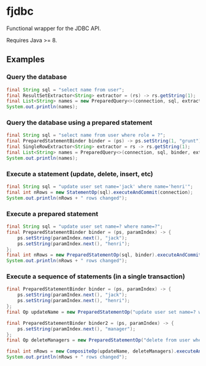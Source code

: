 # fjdbc
Functional wrapper for the JDBC API.

Requires Java >= 8.

## Examples
### Query the database
```java
final String sql = "select name from user";
final ResultSetExtractor<String> extractor = (rs) -> rs.getString(1);
final List<String> names = new PreparedQuery<>(connection, sql, extractor).toList();
System.out.println(names);
```

### Query the database using a prepared statement
```java
final String sql = "select name from user where role = ?";
final PreparedStatementBinder binder = (ps) -> ps.setString(1, "grunt");
final SingleRowExtractor<String> extractor = rs -> rs.getString(1);
final List<String> names = PreparedQuery<>(connection, sql, binder, extractor).toList();
System.out.println(names);
```

### Execute a statement (update, delete, insert, etc)
```java
final String sql = "update user set name='jack' where name='henri'";
final int nRows = new StatementOp(sql).executeAndCommit(connection);
System.out.println(nRows + " rows changed");
```

### Execute a prepared statement
```java
final String sql = "update user set name=? where name=?";
final PreparedStatementBinder binder = (ps, paramIndex) -> {
	ps.setString(paramIndex.next(), "jack");
	ps.setString(paramIndex.next(), "henri");
};
final int nRows = new PreparedStatementOp(sql, binder).executeAndCommit(connection);
System.out.println(nRows + " rows changed");
```

### Execute a sequence of statements (in a single transaction)
```java
final PreparedStatementBinder binder = (ps, paramIndex) -> {
	ps.setString(paramIndex.next(), "jack");
	ps.setString(paramIndex.next(), "henri");
};
final Op updateName = new PreparedStatementOp("update user set name=? where name=?", binder);

final PreparedStatementBinder binder2 = (ps, paramIndex) -> {
	ps.setString(paramIndex.next(), "manager");
};
final Op deleteManagers = new PreparedStatementOp("delete from user where role=?", binder2);

final int nRows = new CompositeOp(updateName, deleteManagers).executeAndCommit(connection);
System.out.println(nRows + " rows changed");
```
